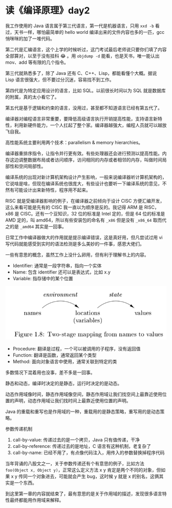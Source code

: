 # 读《编译原理》day2

我工作使用的 Java 语言属于第三代语言，第一代是机器语言，只用 `xxd -b` 看过，天书一样，哪怕最简单的 hello world 编译出来的文件内容也多的一匹，gcc 悄咪咪的加了一堆代码。

第二代是汇编语言，这个上学的时候听过，这门考试最后老师说只要你们填了内容全部算对，以至于没有挂科 :joy: 。用 `objdump -d` 能看，也是天书，唯一能认出 mov、add 等有限的几个指令。

第三代就熟悉多了，除了 Java 还有 C、C++、Lisp，都能看懂个大概。据说 Lisp 语言很强大，但不要过分沉迷，容易找不到工作。

第四代是为特定应用设计的语言，比如 SQL。以前很长时间以为 SQL 就是数据库的附属，真的太小看它了。

第五代是基于逻辑和约束的语言，没用过，甚至都不知道语言已经有第五代了。

编译器对编程语言非常重要，要降低高级语言执行开销提高性能，支持语言新特性，利用新硬件能力，一个人扛起了整个家。编译器越强大，编程人员就可以越放飞自我。

高性能系统主要利用两个技术：parallelism & memory hierarchies。

编译器重排序指令，让指令并行更有效。有些处理器还会进行预测以提高性能。内存这边调整数据布局或者访问顺序，访问相同的内存或者相邻的内存，叫做时间局部性和空间局部性。

编译系统的出现对新计算机架构设计产生影响，一般来说编译器听计算机架构的，它说啥是啥，但现在编译系统也很庞大，有些设计也要听一下编译系统的意见，不然有可能设计出来新特性，程序用不起来。

RISC 就是受编译器影响的例子，在编译器之前倾向于设计 CISC 方便汇编开发，这么来看可能是先有的 CISC 我一直以为顺序是反的。我记得 ARM 是 RISC，x86 是 CISC。还有一个豆知识，32 位的标准是 Intel 定的，但是 64 位的标准是 AMD 定的，叫 amd64，所以有些安装包的命名有 `_x86` 但是没有 `_x86_64` 取而代之的是 `_amd64` 其实是一回事。

日常工作中编译器做大的作用就是提示编译错误，这是真好用，但凡尝试过用 vi 写代码就能感受到实时的语法检测是多么美妙的一件事，感恩大佬们。


一些有意思的概念，虽然工作上没什么卵用，但有利于理解书上的内容。

+ Identifier: 通常是一段字符串，指向一个实体
+ Name: 包含 identifier 还可以是表达式，比如 x.y
+ Variable: 指存储中的某个位置

![](3-environment-state-1.png)

+ Procedure: 翻译是过程，一个可以被调用的子程序，没有返回值
+ Function: 翻译是函数，通常返回某个类型
+ Method: 面向对象语言中使用，通常关联到特定的类

多数情况下混着用也没事，差不多是一回事。

静态和动态，编译时决定的是静态，运行时决定的是动态。

动态作用域像时间，静态作用域像空间，静态作用域让我们找空间上最靠近使用位置的声明，动态作用域让我们找时间上最靠近使用位置的声明。

Java 的重载和重写也是作用域的一种，重载用的是静态策略，重写用的是动态策略。

参数传递机制

1. call-by-value: 传递过去的是一个拷贝，Java 只有值传递，干净
2. call-by-reference: 传递过去的是地址，C 语言有这种机制，老复杂了
3. call-by-name: 已经不用了，有点像代码注入，用传入的参数替换掉程序代码

当年背诵的八股文之一，关于参数传递还有个有意思的例子，比如方法 `foo(Object x, Object y)`，正常这么定义方法 x y 肯定是两个不同的对象，但如果 x y 传同一个对象进去，可能就会产生 bug，这时候 y 就是 x 的别名，这俩其实是一个东西。

到这里第一章的内容就结束了，最有意思的是关于作用域的描述，发现很多语言特性最终都能用作用域来解释。
